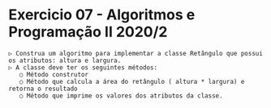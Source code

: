 # Exercicio 07 - Algoritmos e Programação II 2020/2

    ▷ Construa um algoritmo para implementar a classe Retângulo que possui os atributos: altura e largura.
    ▷ A classe deve ter os seguintes métodos:
       ○ Método construtor
       ○ Método que calcula a área do retângulo ( altura * largura) e retorna o resultado
       ○ Método que imprime os valores dos atributos da classe.
